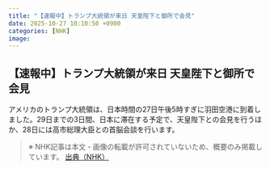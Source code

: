 ```yaml
---
title: "【速報中】トランプ大統領が来日 天皇陛下と御所で会見"
date: 2025-10-27 10:10:50 +0900
categories: [NHK]
image: 
---
```

## 【速報中】トランプ大統領が来日 天皇陛下と御所で会見

アメリカのトランプ大統領は、日本時間の27日午後5時すぎに羽田空港に到着しました。29日までの3日間、日本に滞在する予定で、天皇陛下との会見を行うほか、28日には高市総理大臣との首脳会談を行います。

> ※ NHK記事は本文・画像の転載が許可されていないため、概要のみ掲載しています。
[出典（NHK）](http://www3.nhk.or.jp/news/html/20251027/k10014960381000.html)
